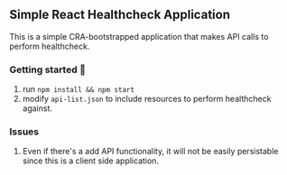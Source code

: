 ## Simple React Healthcheck Application

This is a simple CRA-bootstrapped application that makes API calls to perform healthcheck.

### Getting started :rocket:

1. run `npm install && npm start`
1. modify `api-list.json` to include resources to perform healthcheck against.

### Issues
1. Even if there's a add API functionality, it will not be easily persistable since this is a client side application.